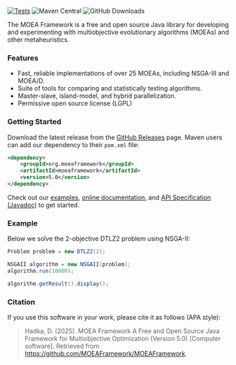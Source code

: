 [![Tests](https://github.com/MOEAFramework/MOEAFramework/actions/workflows/ci.yml/badge.svg)](https://github.com/MOEAFramework/MOEAFramework/actions/workflows/ci.yml)
![Maven Central](https://img.shields.io/maven-central/v/org.moeaframework/moeaframework)
![GitHub Downloads](https://img.shields.io/github/downloads/MOEAFramework/MOEAFramework/total?label=GitHub%20Downloads)

The MOEA Framework is a free and open source Java library for developing and experimenting with multiobjective
evolutionary algorithms (MOEAs) and other metaheuristics.

### Features

* Fast, reliable implementations of over 25 MOEAs, including NSGA-III and MOEA/D.
* Suite of tools for comparing and statistically testing algorithms.
* Master-slave, island-model, and hybrid parallelization.
* Permissive open source license (LGPL)


### Getting Started

Download the latest release from the [GitHub Releases](https://github.com/MOEAFramework/MOEAFramework/releases) page.  Maven users can add our
dependency to their `pom.xml` file:

```xml
<dependency>
    <groupId>org.moeaframework</groupId>
    <artifactId>moeaframework</artifactId>
    <version>5.0</version>
</dependency>
```

Check out our [examples](https://github.com/MOEAFramework/MOEAFramework/tree/master/examples),
[online documentation](https://github.com/MOEAFramework/MOEAFramework/blob/master/docs/README.md), and
[API Specification (Javadoc)](https://moeaframework.org//javadoc/index.html) to get started.


### Example

Below we solve the 2-objective DTLZ2 problem using NSGA-II:

<!-- java:examples/Example1.java [29:34] -->

```java
Problem problem = new DTLZ2(2);

NSGAII algorithm = new NSGAII(problem);
algorithm.run(10000);

algorithm.getResult().display();
```


### Citation

If you use this software in your work, please cite it as follows (APA style):

> Hadka, D. (2025). MOEA Framework A Free and Open Source Java Framework for Multiobjective Optimization (Version 5.0) [Computer software]. Retrieved from https://github.com/MOEAFramework/MOEAFramework.
